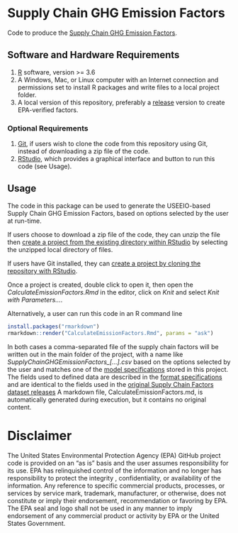 # Supply Chain GHG Emission Factors

Code to produce the [Supply Chain GHG Emission
Factors](https://cfpub.epa.gov/si/si_public_record_Report.cfm?dirEntryId=349324).

## Software and Hardware Requirements

1.  [R](https://www.r-project.org/) software, version \>= 3.6
2.  A Windows, Mac, or Linux computer with an Internet connection and
    permissions set to install R packages and write files to a local
    project folder.
3.  A local version of this repository, preferably a
    [release](https://github.com/USEPA/supply-chain-factors/releases)
    version to create EPA-verified factors.

### Optional Requirements

1.  [Git](https://github.com/git-guides/install-git), if users wish to
    clone the code from this repository using Git, instead of
    downloading a zip file of the code.
2.  [RStudio](https://www.rstudio.com/products/rstudio/download/#download),
    which provides a graphical interface and button to run this code
    (see Usage).

## Usage

The code in this package can be used to generate the USEEIO-based Supply
Chain GHG Emission Factors, based on options selected by the user at
run-time.

If users choose to download a zip file of the code, they can unzip the
file then [create a project from the existing directory within
RStudio](https://support.rstudio.com/hc/en-us/articles/200526207-Using-RStudio-Projects)
by selecting the unzipped local directory of files.

If users have Git installed, they can [create a project by cloning the
repository with
RStudio](https://resources.github.com/whitepapers/github-and-rstudio/#:~:text=Clone%20the%20repository%20with%20RStudio).

Once a project is created, double click to open it, then open the
*CalculateEmissionFactors.Rmd* in the editor, click on *Knit* and select
*Knit with Parameters…*.

Alternatively, a user can run this code in an R command line

``` r
install.packages("rmarkdown")
rmarkdown::render("CalculateEmissionFactors.Rmd", params = "ask")
```

In both cases a comma-separated file of the supply chain factors will be
written out in the main folder of the project, with a name like
*SupplyChainGHGEmissionFactors\_\[…\].csv* based on the options selected
by the user and matches one of the [model specifications](model-specs/)
stored in this project. The fields used to defined data are described in
the [format specifications](format-specs/) and are identical to the
fields used in the [original Supply Chain Factors dataset
releases](https://cfpub.epa.gov/si/si_public_record_Report.cfm?dirEntryId=349324)
A markdown file, CalculateEmissionFactors.md, is automatically generated
during execution, but it contains no original content.

# Disclaimer

The United States Environmental Protection Agency (EPA) GitHub project
code is provided on an “as is” basis and the user assumes responsibility
for its use. EPA has relinquished control of the information and no
longer has responsibility to protect the integrity , confidentiality, or
availability of the information. Any reference to specific commercial
products, processes, or services by service mark, trademark,
manufacturer, or otherwise, does not constitute or imply their
endorsement, recommendation or favoring by EPA. The EPA seal and logo
shall not be used in any manner to imply endorsement of any commercial
product or activity by EPA or the United States Government.
